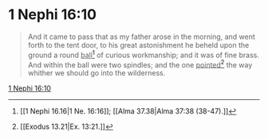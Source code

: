 # 1 Nephi 16:10

> And it came to pass that as my father arose in the morning, and went forth to the tent door, to his great astonishment he beheld upon the ground a round <u>ball</u>[^a] of curious workmanship; and it was of fine brass. And within the ball were two spindles; and the one <u>pointed</u>[^b] the way whither we should go into the wilderness.

[1 Nephi 16:10](https://www.churchofjesuschrist.org/study/scriptures/bofm/1-ne/16?lang=eng&id=p10#p10)


[^a]: [[1 Nephi 16.16|1 Ne. 16:16]]; [[Alma 37.38|Alma 37:38 (38-47).]]
[^b]: [[Exodus 13.21|Ex. 13:21.]]
